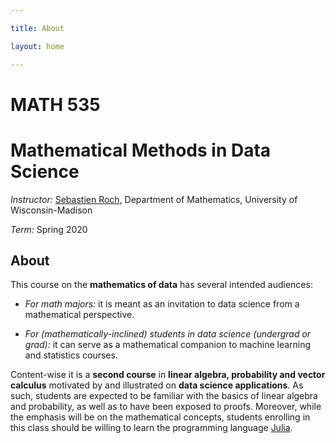 ```yaml
---

title: About

layout: home

---
```


# MATH 535
# Mathematical Methods in Data Science

*Instructor:* [Sebastien Roch](http://www.math.wisc.edu/~roch/), Department of Mathematics, University of Wisconsin-Madison

*Term:* Spring 2020

## About

This course on the **mathematics of data** has several intended audiences:

- *For math majors:* it is meant as an invitation to data science from a mathematical perspective.

- *For (mathematically-inclined) students in data science (undergrad or grad):* it can serve as a mathematical companion to machine learning and statistics courses.

Content-wise it is a **second course** in **linear algebra, probability and vector calculus** motivated by and illustrated on **data science applications**. 
As such, students are expected to be familiar with the basics of linear algebra and probability, as well as to have been exposed to proofs. 
Moreover, while the emphasis will be on the mathematical concepts, students enrolling in this class should be willing to learn the programming language [Julia](https://julialang.org/).


